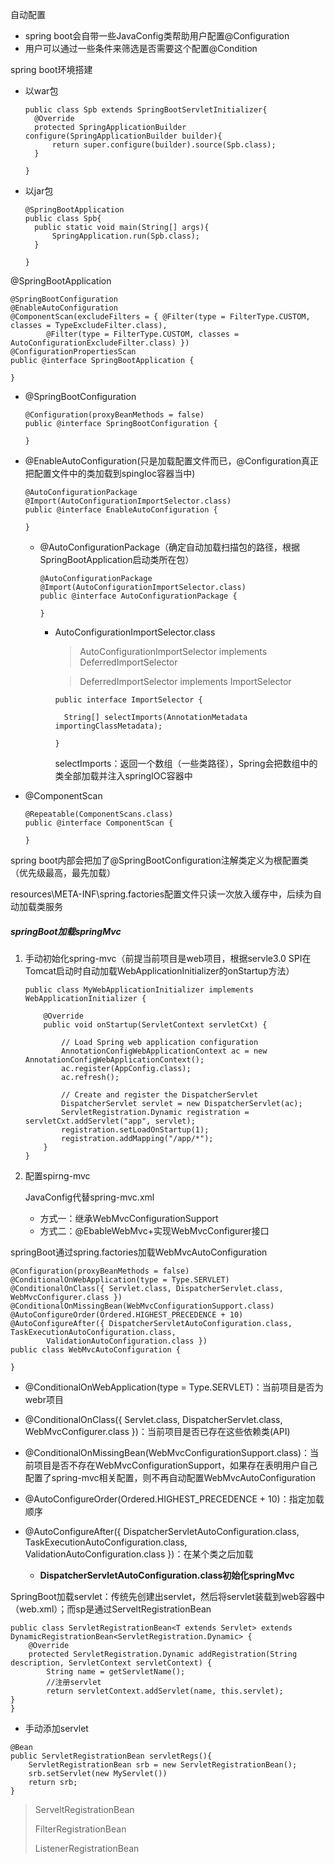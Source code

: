 自动配置

+ spring boot会自带一些JavaConfig类帮助用户配置@Configuration
+ 用户可以通过一些条件来筛选是否需要这个配置@Condition

spring boot环境搭建

+ 以war包

  ```
  public class Spb extends SpringBootServletInitializer{
  	@Override
  	protected SpringApplicationBuilder configure(SpringApplicationBuilder builder){
  		return super.configure(builder).source(Spb.class);
  	}
  	
  }
  ```

  

+ 以jar包

  ```
  @SpringBootApplication
  public class Spb{
  	public static void main(String[] args){
  		SpringApplication.run(Spb.class);
  	}
  
  }
  ```



@SpringBootApplication

```
@SpringBootConfiguration
@EnableAutoConfiguration
@ComponentScan(excludeFilters = { @Filter(type = FilterType.CUSTOM, classes = TypeExcludeFilter.class),
		@Filter(type = FilterType.CUSTOM, classes = AutoConfigurationExcludeFilter.class) })
@ConfigurationPropertiesScan
public @interface SpringBootApplication {

}
```

+ @SpringBootConfiguration

  ```
  @Configuration(proxyBeanMethods = false)
  public @interface SpringBootConfiguration {
  
  }
  ```

+ @EnableAutoConfiguration(只是加载配置文件而已，@Configuration真正把配置文件中的类加载到spingIoc容器当中)

  ```
  @AutoConfigurationPackage
  @Import(AutoConfigurationImportSelector.class)
  public @interface EnableAutoConfiguration {
  
  }
  ```

  + @AutoConfigurationPackage（确定自动加载扫描包的路径，根据SpringBootApplication启动类所在包）

    ```
    @AutoConfigurationPackage
    @Import(AutoConfigurationImportSelector.class)
    public @interface AutoConfigurationPackage {
    
    }
    ```

    + AutoConfigurationImportSelector.class 

      > AutoConfigurationImportSelector implements DeferredImportSelector

      > DeferredImportSelector implements ImportSelector
      
      ```
      public interface ImportSelector {
      
      	String[] selectImports(AnnotationMetadata importingClassMetadata);
      
      }
      ```
      
      selectImports：返回一个数组（一些类路径），Spring会把数组中的类全部加载并注入springIOC容器中

+ @ComponentScan

  ```
  @Repeatable(ComponentScans.class)
  public @interface ComponentScan {
  
  }
  ```




spring boot内部会把加了@SpringBootConfiguration注解类定义为根配置类（优先级最高，最先加载）

resources\META-INF\spring.factories配置文件只读一次放入缓存中，后续为自动加载类服务



##### springBoot加载springMvc

1. 手动初始化spring-mvc（前提当前项目是web项目，根据servle3.0 SPI在Tomcat启动时自动加载WebApplicationInitializer的onStartup方法）

   ```
   public class MyWebApplicationInitializer implements WebApplicationInitializer {
   
       @Override
       public void onStartup(ServletContext servletCxt) {
   
           // Load Spring web application configuration
           AnnotationConfigWebApplicationContext ac = new AnnotationConfigWebApplicationContext();
           ac.register(AppConfig.class);
           ac.refresh();
   
           // Create and register the DispatcherServlet
           DispatcherServlet servlet = new DispatcherServlet(ac);
           ServletRegistration.Dynamic registration = servletCxt.addServlet("app", servlet);
           registration.setLoadOnStartup(1);
           registration.addMapping("/app/*");
       }
   }
   ```

2. 配置spirng-mvc

   JavaConfig代替spring-mvc.xml

   + 方式一：继承WebMvcConfigurationSupport
   + 方式二：@EbableWebMvc+实现WebMvcConfigurer接口

springBoot通过spring.factories加载WebMvcAutoConfiguration

```
@Configuration(proxyBeanMethods = false)
@ConditionalOnWebApplication(type = Type.SERVLET)
@ConditionalOnClass({ Servlet.class, DispatcherServlet.class, WebMvcConfigurer.class })
@ConditionalOnMissingBean(WebMvcConfigurationSupport.class)
@AutoConfigureOrder(Ordered.HIGHEST_PRECEDENCE + 10)
@AutoConfigureAfter({ DispatcherServletAutoConfiguration.class, TaskExecutionAutoConfiguration.class,
		ValidationAutoConfiguration.class })
public class WebMvcAutoConfiguration {

}
```

+ @ConditionalOnWebApplication(type = Type.SERVLET)：当前项目是否为webr项目

+ @ConditionalOnClass({ Servlet.class, DispatcherServlet.class, WebMvcConfigurer.class })：当前项目是否已存在这些依赖类(API)

+ @ConditionalOnMissingBean(WebMvcConfigurationSupport.class)：当前项目是否不存在WebMvcConfigurationSupport，如果存在表明用户自己配置了spring-mvc相关配置，则不再自动配置WebMvcAutoConfiguration

+ @AutoConfigureOrder(Ordered.HIGHEST_PRECEDENCE + 10)：指定加载顺序

+ @AutoConfigureAfter({ DispatcherServletAutoConfiguration.class, TaskExecutionAutoConfiguration.class,
  		ValidationAutoConfiguration.class })：在某个类之后加载

  + **DispatcherServletAutoConfiguration.class初始化springMvc**

    

SpringBoot加载servlet：传统先创建出servlet，然后将servlet装载到web容器中（web.xml）；而sp是通过ServeltRegistrationBean

```
public class ServletRegistrationBean<T extends Servlet> extends DynamicRegistrationBean<ServletRegistration.Dynamic> {
	@Override
	protected ServletRegistration.Dynamic addRegistration(String description, ServletContext servletContext) {
		String name = getServletName();
		//注册servlet
		return servletContext.addServlet(name, this.servlet);
}
}
```



+ 手动添加servlet

```
@Bean
public ServletRegistrationBean servletRegs(){
	ServletRegistrationBean srb = new ServletRegistrationBean();
	srb.setServlet(new MyServlet())
	return srb;
}
```



> ServeltRegistrationBean
>
> FilterRegistrationBean
>
> ListenerRegistrationBean



